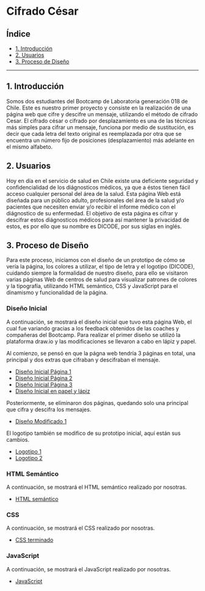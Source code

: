# Cifrado César

## Índice

* [1. Introducción](#1-introducción)
* [2. Usuarios](#2-usuarios)
* [3. Proceso de Diseño](#3-proceso-de-diseño)

***

## 1. Introducción

Somos dos estudiantes del Bootcamp de Laboratoria generación 018 de Chile. Este es nuestro primer proyecto y consiste en la realización de una página web que cifre y descifre un mensaje, utilizando el método de cifrado Cesar. El cifrado césar o cifrado por desplazamiento es una de las técnicas más simples para cifrar un mensaje, funciona por medio de sustitución, es decir que cada letra del texto original es reemplazada por otra que se encuentra un número fijo de posiciones (desplazamiento) más adelante en el mismo alfabeto.

## 2. Usuarios

Hoy en día en el servicio de salud en Chile existe una deficiente seguridad y confidencialidad de los diágnosticos médicos, ya que a éstos tienen fácil acceso cualquier personal del área de la salud. Esta página Web está diseñada para un público adulto, profesionales del área de la salud y/o pacientes que necesiten enviar y/o recibir el informe médico con el diágnostico de su enfermedad. El objetivo de esta página es cifrar y descifrar estos diágnosticos médicos para así mantener la privacidad de estos, es por ello que su nombre es DICODE, por sus siglas en inglés. 

## 3. Proceso de Diseño

Para este proceso, iniciamos con el diseño de un prototipo de cómo se vería la página, los colores a utilizar, el tipo de letra y el logotipo (DICODE), cuidando siempre la formalidad de nuestro diseño, para ello se visitaron varias páginas Web de centros de salud para visualizar patrones de colores y la tipografía, utilizando HTML semántico, CSS y JavaScript para el dinamismo y funcionalidad de la página.

### Diseño Inicial

A continuación, se mostrará el diseño inicial que tuvo esta página Web, el cual fue variando gracias a los feedback obtenidos de las coaches y compañeras del Bootcamp. Para realizar el primer diseño se utilizó la plataforma draw.io y las modificaciones se llevaron a cabo en lápiz y papel. 

Al comienzo, se pensó en que la págna web tendría 3 páginas en total, una principal y dos extras que cifraban y descifraban el mensaje. 

  * [Diseño Inicial Página 1](https://github.com/Fritza02/SCL018-cipher/blob/developer/maquetaproyecto/cambioslogos.jpg)
  * [Diseño Inicial Página 2](https://curriculum.laboratoria.la/es/topics/html/02-html5/02-semantic-html)
  * [Diseño Inicial Página 3](https://curriculum.laboratoria.la/es/topics/html/02-html5/02-semantic-html)
  * [Diseño Inicial en papel y lápiz](https://curriculum.laboratoria.la/es/topics/html/02-html5/02-semantic-html)


Posteriormente, se eliminaron dos páginas, quedando solo una principal que cifra y descifra los mensajes. 

  * [Diseño Modificado 1](https://curriculum.laboratoria.la/es/topics/html/02-html5/02-semantic-html)

El logotipo también se modifico de  su prototipo inicial, aquí están sus cambios.

  * [Logotipo 1](https://curriculum.laboratoria.la/es/topics/html/02-html5/02-semantic-html)
  * [Logotipo 2](https://curriculum.laboratoria.la/es/topics/html/02-html5/02-semantic-html)

### HTML Semántico

A continuación, se mostrará el HTML semántico realizado por nosotras. 

  * [HTML semántico](https://curriculum.laboratoria.la/es/topics/css/01-css/01-intro-css)

### CSS 

A continuación, se mostrará el CSS realizado por nosotras.

  * [CSS terminado](https://curriculum.laboratoria.la/es/topics/browser/02-dom/03-1-dom-methods-selection)

### JavaScript

A continuación, se mostrará el JavaScript realizado por nosotras.

  * [JavaScript](https://developer.mozilla.org/es/docs/Web/JavaScript/Data_structures#valores_primitivos)

